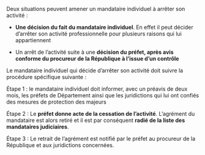 Deux situations peuvent amener un mandataire individuel à arrêter son activité :
<br/>

- **Une décision du fait du mandataire individuel**. En effet il peut décider d’arrêter son activité professionnelle pour plusieurs raisons qui lui appartiennent

- Un arrêt de l’activité suite à une **décision du préfet, après avis conforme du procureur de la République à l’issue d’un contrôle**

Le mandataire individuel qui décide d’arrêter son activité doit suivre la procédure spécifique suivante :
<br/>

Étape 1 : le mandataire individuel doit informer, avec un préavis de deux mois, les préfets de Département ainsi que les juridictions qui lui ont confiés des mesures de protection des majeurs
<br/>

Étape 2 : Le **préfet donne acte de la cessation de l’activité**. L’agrément du mandataire est alors retiré et il est par conséquent **radié de la liste des mandataires judiciaires**.
<br/>

Étape 3 : Le retrait de l’agrément est notifié par le préfet au procureur de la République et aux juridictions concernées.
